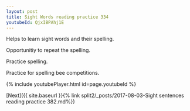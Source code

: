 ```yaml
---
layout: post
title: Sight Words reading practice 334
youtubeId: QjxIBPAhj1E
---
```

 
 
Helps to learn sight words and their spelling.

Opportunitiy to repeat the spelling. 

Practice spelling. 
 
Practice for spelling bee competitions. 
 
{% include youtubePlayer.html id=page.youtubeId %}
 
 

[Next]({{ site.baseurl }}{% link  split2/_posts/2017-08-03-Sight sentences reading practice 382.md%})
 
